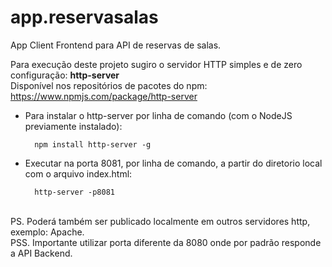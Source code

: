 # app.reservasalas

App Client Frontend para API de reservas de salas.

Para execução deste projeto sugiro o servidor HTTP simples e de zero configuração: <b>http-server</b>
<br>Disponível nos repositórios de pacotes do npm: https://www.npmjs.com/package/http-server

* Para instalar o http-server por linha de comando (com o NodeJS previamente instalado):

        npm install http-server -g

* Executar na porta 8081, por linha de comando, a partir do diretorio local com o arquivo index.html:
 
        http-server -p8081

<br>PS. Poderá também ser publicado localmente em outros servidores http, exemplo: Apache.
<br>PSS. Importante utilizar porta diferente da 8080 onde por padrão responde a API Backend.
